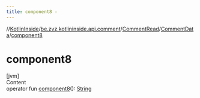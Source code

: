 ```yaml
---
title: component8 -
---
```

//[KotlinInside](../../../index.md)/[be.zvz.kotlininside.api.comment](../../index.md)/[CommentRead](../index.md)/[CommentData](index.md)/[component8](component8.md)



# component8  
[jvm]  
Content  
operator fun [component8](component8.md)(): [String](https://kotlinlang.org/api/latest/jvm/stdlib/kotlin/-string/index.html)  



